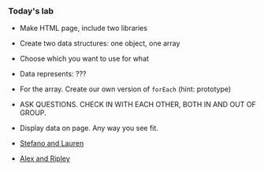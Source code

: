 ### Today's lab
 - Make HTML page, include two libraries
 - Create two data structures: one object, one array
 - Choose which you want to use for what
 - Data represents: ???
 - For the array. Create our own version of `forEach` (hint: prototype)
 - ASK QUESTIONS. CHECK IN WITH EACH OTHER, BOTH IN AND OUT OF GROUP.
 - Display data on page. Any way you see fit.

 - [Stefano and Lauren](https://github.com/StefanoDeVuono/todays_lab)
 - [Alex and Ripley](https://github.com/apenman/CCI/tree/master/28jan)
